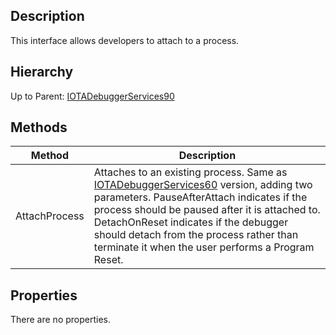 ## Description
This interface allows developers to attach to a process.

## Hierarchy
Up to Parent: [IOTADebuggerServices90](IOTADebuggerServices90)

## Methods
| Method | Description |
| ------------- | ------------- |
| AttachProcess| Attaches to an existing process. Same as [IOTADebuggerServices60](IOTADebuggerServices60) version, adding two parameters. PauseAfterAttach indicates if the process should be paused after it is attached to. DetachOnReset indicates if the debugger should detach from the process rather than terminate it when the user performs a Program Reset. |

## Properties
There are no properties.
